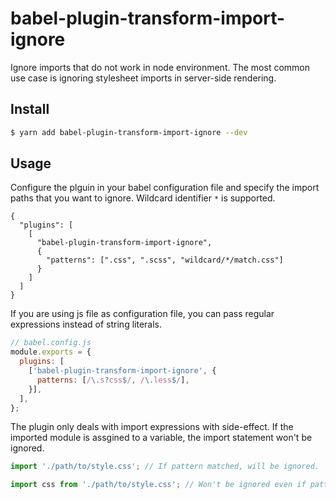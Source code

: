 # babel-plugin-transform-import-ignore

Ignore imports that do not work in node environment. The most common use case is ignoring stylesheet imports in server-side rendering.

## Install

```bash
$ yarn add babel-plugin-transform-import-ignore --dev
```

## Usage

Configure the plguin in your babel configuration file and specify the import paths that you want to ignore. Wildcard identifier `*` is supported.

```.babalrc
{
  "plugins": [
    [
      "babel-plugin-transform-import-ignore",
      {
        "patterns": [".css", ".scss", "wildcard/*/match.css"]
      }
    ]
  ]
}
```

If you are using js file as configuration file, you can pass regular expressions instead of string literals.

```javascript
// babel.config.js
module.exports = {
  plugins: [
    ['babel-plugin-transform-import-ignore', {
      patterns: [/\.s?css$/, /\.less$/],
    }],
  ],
};
```

The plugin only deals with import expressions with side-effect. If the imported module is assgined to a variable, the import statement won't be ignored.

```javascript
import './path/to/style.css'; // If pattern matched, will be ignored.

import css from './path/to/style.css'; // Won't be ignored even if pattern matched.
```
